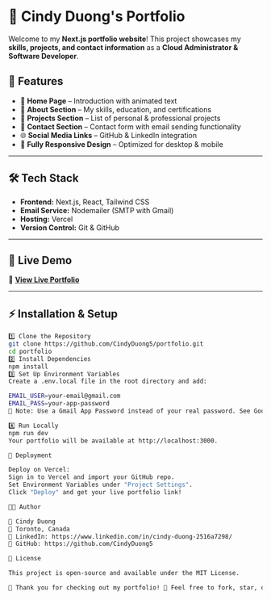 # 🚀 Cindy Duong's Portfolio

Welcome to my **Next.js portfolio website**! This project showcases my **skills, projects, and contact information** as a **Cloud Administrator & Software Developer**.

## 🌟 Features

- 🏡 **Home Page** – Introduction with animated text
- 📝 **About Section** – My skills, education, and certifications
- 💼 **Projects Section** – List of personal & professional projects
- 📧 **Contact Section** – Contact form with email sending functionality
- 🌐 **Social Media Links** – GitHub & LinkedIn integration
- 🎨 **Fully Responsive Design** – Optimized for desktop & mobile

---

## 🛠️ Tech Stack

- **Frontend:** Next.js, React, Tailwind CSS
- **Email Service:** Nodemailer (SMTP with Gmail)
- **Hosting:** Vercel
- **Version Control:** Git & GitHub

---

## 🚀 Live Demo

🔗 **[View Live Portfolio](https://portfolio-five-beta-75.vercel.app/)**

---
## ⚡ Installation & Setup

```bash
1️⃣ Clone the Repository  
git clone https://github.com/CindyDuong5/portfolio.git
cd portfolio
2️⃣ Install Dependencies
npm install
3️⃣ Set Up Environment Variables
Create a .env.local file in the root directory and add:

EMAIL_USER=your-email@gmail.com
EMAIL_PASS=your-app-password
🔹 Note: Use a Gmail App Password instead of your real password. See Google App Passwords for setup.

4️⃣ Run Locally
npm run dev
Your portfolio will be available at http://localhost:3000.

🚀 Deployment

Deploy on Vercel:
Sign in to Vercel and import your GitHub repo.
Set Environment Variables under "Project Settings".
Click "Deploy" and get your live portfolio link!

🧑‍💻 Author

👋 Cindy Duong
📍 Toronto, Canada
🔗 LinkedIn: https://www.linkedin.com/in/cindy-duong-2516a7298/
🔗 GitHub: https://github.com/CindyDuong5

📜 License

This project is open-source and available under the MIT License.

🎉 Thank you for checking out my portfolio! 🚀 Feel free to fork, star, or reach out if you have any questions! 😊
